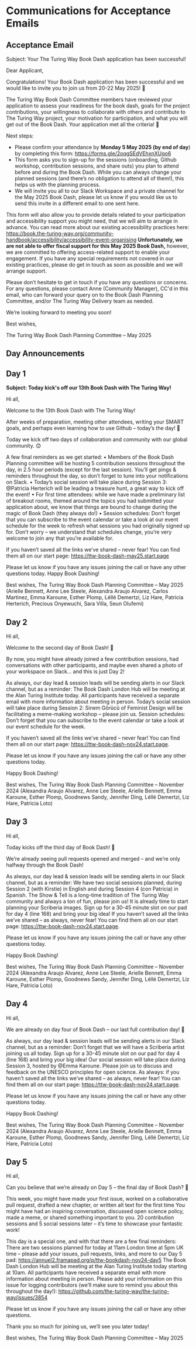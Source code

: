 # Communications for Acceptance Emails

## Acceptance Email

Subject: Your The Turing Way Book Dash application has been successful!

Dear Applicant,
 
Congratulations! Your Book Dash application has been successful and we would like to invite you to join us from 20-22 May 2025! 👏
 
The Turing Way Book Dash Committee members have reviewed your application to assess your readiness for the book dash, goals for the project contributions, your willingness to collaborate with others and contribute to The Turing Way project, your motivation for participation, and what you will get out of the Book Dash. Your application met all the criteria! 🎊
 
 
Next steps:
- Please confirm your attendance by **Monday 5 May 2025 (by end of day**) by completing this form: https://forms.gle/2oqgSEdVEhxnXUqo6
- This form asks you to sign-up for the sessions (onboarding, Github workshop, contribution sessions, and share outs) you plan to attend before and during the Book Dash. While you can always change your planned sessions (and there’s no obligation to attend all of them!), this helps us with the planning process.
- We will invite you all to our Slack Workspace and a private channel for the May 2025 Book Dash, please let us know if you would like us to send this invite in a different email to one sent here.
 
This form will also allow you to provide details related to your participation and accessibility support you might need, that we will aim to arrange in advance. You can read more about our existing accessibility practices here: https://book.the-turing-way.org/community-handbook/accessibility/accessibility-event-organising
**Unfortunately, we are not able to offer fiscal support for this May 2025 Book Dash,** however, we are committed to offering access-related support to enable your engagement. If you have any special requirements not covered in our existing practices, please do get in touch as soon as possible and we will arrange support. 
 
Please don’t hesitate to get in touch if you have any questions or concerns. For any questions, please contact Anne (Community Manager), CC'd in this email, who can forward your query on to the Book Dash Planning Committee, and/or The Turing Way Delivery team as needed.
 
We’re looking forward to meeting you soon!
 
Best wishes,
 
The Turing Way Book Dash Planning Committee – May 2025

## Day Announcements

## Day 1

**Subject: Today kick's off our 13th Book Dash with The Turing Way!**

Hi all,
 
Welcome to the 13th Book Dash with The Turing Way!
 
After weeks of preparation, meeting other attendees, writing your SMART goals, and perhaps even learning how to use Github – today’s the day! 🎉
 
Today we kick off two days of collaboration and community with our global community. 😊
 
A few final reminders as we get started:
•	Members of the Book Dash Planning committee will be hosting 5 contribution sessions throughout the day, in 2.5 hour periods (except for the last session). You’ll get pings & reminders throughout the day, so don’t forget to tune into your notifications on Slack. 
•	Today’s social session will take place during Session 3: @Patricia Herterich will be leading a treasure hunt, a great way to kick off the event!
•	For first time attendees: while we have made a preliminary list of breakout rooms, themed around the topics you had submitted your application about, we know that things are bound to change during the magic of Book Dash (they always do!)
•	Session schedules: Don’t forget that you can subscribe to the event calendar or take a look at our event schedule for the week to refresh what sessions you had originally signed up for. Don’t worry – we understand that schedules change, you’re very welcome to join any that you’re available for.
 
If you haven’t saved all the links we’ve shared – never fear! You can find them all on our start page: https://ttw-book-dash-may25.start.page

Please let us know if you have any issues joining the call or have any other questions today. Happy Book Dashing!
 
Best wishes,
The Turing Way Book Dash Planning Committee – May 2025
(Arielle Bennett, Anne Lee Steele, Alexandra Araujo Alvarez, Carlos Martinez, Emma Karoune, Esther Plomp, Léllé Demertzi, Liz Hare, Patricia Herterich, Precious Onyewuchi, Sara Villa, Seun Olufemi)

## Day 2

Hi all,
 
Welcome to the second day of Book Dash! 🎉
 
By now, you might have already joined a few contribution sessions, had conversations with other participants, and maybe even shared a photo of your workspace on Slack… and this is just Day 2!
 
As always, our day lead & session leads will be sending alerts in our Slack channel, but as a reminder: 
The Book Dash London Hub will be meeting at the Alan Turing Institute today. All participants have received a separate email with more information about meeting in person.
Today’s social session will take place during Session 2: Sinem Görücü of Feminist Design will be facilitating a meme-making workshop – please join us.
Session schedules: Don’t forget that you can subscribe to the event calendar or take a look at our event schedule for the week.
 
If you haven’t saved all the links we’ve shared – never fear! You can find them all on our start page: https://ttw-book-dash-nov24.start.page.
 
Please let us know if you have any issues joining the call or have any other questions today.
 
Happy Book Dashing!
 
Best wishes,
The Turing Way Book Dash Planning Committee – November 2024
(Alexandra Araujo Alvarez, Anne Lee Steele, Arielle Bennett, Emma Karoune, Esther Plomp, Goodnews Sandy, Jennifer Ding, Léllé Demertzi, Liz Hare, Patricia Loto)

## Day 3

Hi all,
 
Today kicks off the third day of Book Dash! 🎉
 
We’re already seeing pull requests opened and merged – and we’re only halfway through the Book Dash!
 
As always, our day lead & session leads will be sending alerts in our Slack channel, but as a reminder: 
We have two social sessions planned, during Session 2 (with Kirstie) in English and during Session 4 (con Patricia) in Spanish. The Show & Tell is a long-time tradition of The Turing Way community and always a ton of fun, please join us!
It is already time to start planning your Scriberia images. Sign up for a 30-45 minute slot on our pad for day 4 (line 168) and bring your big idea!
If you haven’t saved all the links we’ve shared – as always, never fear! You can find them all on our start page: https://ttw-book-dash-nov24.start.page.
 
Please let us know if you have any issues joining the call or have any other questions today. 
 
Happy Book Dashing!
 
Best wishes,
The Turing Way Book Dash Planning Committee – November 2024
(Alexandra Araujo Alvarez, Anne Lee Steele, Arielle Bennett, Emma Karoune, Esther Plomp, Goodnews Sandy, Jennifer Ding, Léllé Demertzi, Liz Hare, Patricia Loto)

## Day 4 

Hi all,
 
We are already on day four of Book Dash – our last full contribution day! 🎉
 
As always, our day lead & session leads will be sending alerts in our Slack channel, but as a reminder: 
Don’t forget that we will have a Scriberia artist joining us all today. Sign up for a 30-45 minute slot on our pad for day 4 (line 168) and bring your big idea!
Our social session will take place during Session 3, hosted by @Emma Karoune. Please join us to discuss and feedback on the UNESCO principles for open science.
As always: if you haven’t saved all the links we’ve shared – as always, never fear! You can find them all on our start page: https://ttw-book-dash-nov24.start.page.
 
Please let us know if you have any issues joining the call or have any other questions today. 
 
Happy Book Dashing!
 
Best wishes,
The Turing Way Book Dash Planning Committee – November 2024
(Alexandra Araujo Alvarez, Anne Lee Steele, Arielle Bennett, Emma Karoune, Esther Plomp, Goodnews Sandy, Jennifer Ding, Léllé Demertzi, Liz Hare, Patricia Loto)
 
 
## Day 5

Hi all,
 
Can you believe that we’re already on Day 5 – the final day of Book Dash? 🎉
 
This week, you might have made your first issue, worked on a collaborative pull request, drafted a new chapter, or written alt text for the first time You might have had an inspiring conversation, discussed open science policy, made a meme, or shared something important to you. 20 contribution sessions and 5 social sessions later – it’s time to showcase your fantastic work!
 
This day is a special one, and with that there are a few final reminders: 
There are two sessions planned for today at 11am London time at 5pm UK time – please add your issues, pull requests, links, and more to our Day 5 pad: https://annuel2.framapad.org/p/ttw-bookdash-nov24-day5
The Book Dash London Hub will be meeting at the Alan Turing Institute today starting at 10am. All participants have received a separate email with more information about meeting in person.
Please add your information on this issue for logging contributors (we’ll make sure to remind you about this throughout the day!): https://github.com/the-turing-way/the-turing-way/issues/3854
 
Please let us know if you have any issues joining the call or have any other questions. 
 
Thank you so much for joining us, we’ll see you later today!
 
Best wishes,
The Turing Way Book Dash Planning Committee – May 2025
